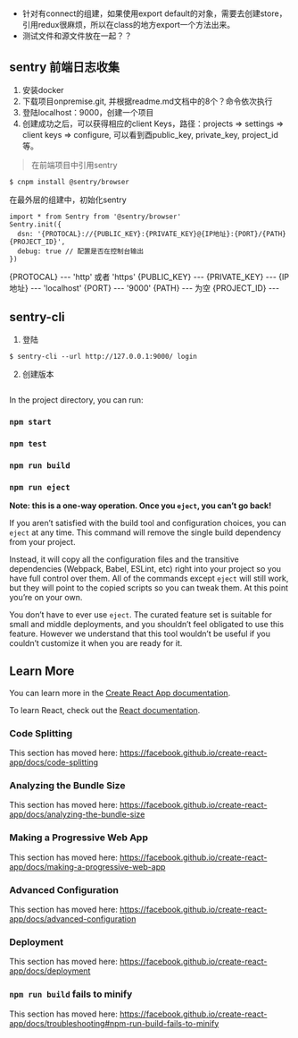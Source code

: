 ##
+ 针对有connect的组建，如果使用export default的对象，需要去创建store，引用redux很麻烦，所以在class的地方export一个方法出来。
+ 测试文件和源文件放在一起？？

## sentry 前端日志收集
1. 安装docker
2. 下载项目onpremise.git, 并根据readme.md文档中的8个？命令依次执行
3. 登陆localhost：9000，创建一个项目
4. 创建成功之后，可以获得相应的client Keys，路径：projects => settings => client keys => configure, 可以看到酉public_key, private_key, project_id等。
> 在前端项目中引用sentry
```
$ cnpm install @sentry/browser
```
在最外层的组建中，初始化sentry
```
import * from Sentry from '@sentry/browser'
Sentry.init({
  dsn: '{PROTOCAL}://{PUBLIC_KEY}:{PRIVATE_KEY}@{IP地址}:{PORT}/{PATH}{PROJECT_ID}',
  debug: true // 配置是否在控制台输出
})
```
{PROTOCAL} --- 'http' 或者 'https'
{PUBLIC_KEY} --- 
{PRIVATE_KEY} --- 
{IP地址} --- 'localhost'
{PORT} --- '9000'
{PATH} --- 为空
{PROJECT_ID} --- 

## sentry-cli 
1. 登陆
```
$ sentry-cli --url http://127.0.0.1:9000/ login
```

2. 创建版本
```

```


In the project directory, you can run:

### `npm start`

### `npm test`

### `npm run build`

### `npm run eject`

**Note: this is a one-way operation. Once you `eject`, you can’t go back!**

If you aren’t satisfied with the build tool and configuration choices, you can `eject` at any time. This command will remove the single build dependency from your project.

Instead, it will copy all the configuration files and the transitive dependencies (Webpack, Babel, ESLint, etc) right into your project so you have full control over them. All of the commands except `eject` will still work, but they will point to the copied scripts so you can tweak them. At this point you’re on your own.

You don’t have to ever use `eject`. The curated feature set is suitable for small and middle deployments, and you shouldn’t feel obligated to use this feature. However we understand that this tool wouldn’t be useful if you couldn’t customize it when you are ready for it.

## Learn More

You can learn more in the [Create React App documentation](https://facebook.github.io/create-react-app/docs/getting-started).

To learn React, check out the [React documentation](https://reactjs.org/).

### Code Splitting

This section has moved here: https://facebook.github.io/create-react-app/docs/code-splitting

### Analyzing the Bundle Size

This section has moved here: https://facebook.github.io/create-react-app/docs/analyzing-the-bundle-size

### Making a Progressive Web App

This section has moved here: https://facebook.github.io/create-react-app/docs/making-a-progressive-web-app

### Advanced Configuration

This section has moved here: https://facebook.github.io/create-react-app/docs/advanced-configuration

### Deployment

This section has moved here: https://facebook.github.io/create-react-app/docs/deployment

### `npm run build` fails to minify

This section has moved here: https://facebook.github.io/create-react-app/docs/troubleshooting#npm-run-build-fails-to-minify
